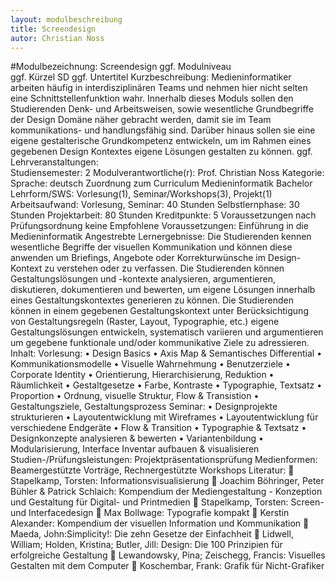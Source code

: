 ```yaml
---
layout: modulbeschreibung
title: Screendesign
autor: Christian Noss
---
```


#Modulbezeichnung:	Screendesign
ggf. Modulniveau	
ggf. Kürzel	SD
ggf. Untertitel	
Kurzbeschreibung:	Medieninformatiker arbeiten häufig in interdisziplinären Teams und nehmen hier nicht selten eine Schnittstellenfunktion wahr. Innerhalb dieses Moduls sollen den Studierenden Denk- und Arbeitsweisen, sowie wesentliche Grundbegriffe der Design Domäne näher gebracht werden, damit sie im Team kommunikations- und handlungsfähig sind. Darüber hinaus sollen sie eine eigene gestalterische Grundkompetenz entwickeln, um im Rahmen eines gegebenen Design Kontextes eigene Lösungen gestalten zu können.
ggf. Lehrveranstaltungen:	
Studiensemester:	2
Modulverantwortliche(r):	Prof. Christian Noss
Kategorie:	
Sprache:	deutsch
Zuordnung zum Curriculum	Medieninformatik Bachelor 
Lehrform/SWS:	Vorlesung(1), Seminar/Workshops(3), Projekt(1)
Arbeitsaufwand:	Vorlesung, Seminar: 40 Stunden
Selbstlernphase: 30 Stunden
Projektarbeit: 80 Stunden
Kreditpunkte:	5
Voraussetzungen nach Prüfungsordnung	keine
Empfohlene Voraussetzungen:	Einführung in die Medieninformatik
Angestrebte Lernergebnisse:	Die Studierenden kennen wesentliche Begriffe der visuellen Kommunikation und können diese anwenden um Briefings, Angebote oder Korrekturwünsche im Design-Kontext zu verstehen oder zu verfassen.
Die Studierenden können Gestaltungslösungen und -kontexte analysieren, argumentieren, diskutieren, dokumentieren und bewerten, um eigene Lösungen innerhalb eines Gestaltungskontextes generieren zu können.
Die Studierenden können in einem gegebenen Gestaltungskontext unter Berücksichtigung von Gestaltungsregeln (Raster, Layout, Typographie, etc.) eigene Gestaltungslösungen entwickeln, systematisch variieren und argumentieren um gegebene funktionale und/oder kommunikative Ziele zu adressieren.
Inhalt:	Vorlesung:
•	Design Basics
•	Axis Map & Semantisches Differential
•	Kommunikationsmodelle 
•	Visuelle Wahrnehmung
•	Benutzerziele
•	Corporate Identity
•	Orientierung, Hierarchisierung, Reduktion
•	Räumlichkeit
•	Gestaltgesetze
•	Farbe, Kontraste
•	Typographie, Textsatz
•	Proportion
•	Ordnung, visuelle Struktur, Flow & Transistion
•	Gestaltungsziele, Gestaltungsprozess
Seminar:
•	Designprojekte strukturieren
•	Layoutentwicklung mit Wireframes
•	Layoutentwicklung für verschiedene Endgeräte
•	Flow & Transition 
•	Typographie & Textsatz
•	Designkonzepte analysieren & bewerten
•	Variantenbildung
•	Modularisierung, Interface Inventar aufbauen & visualisieren
Studien-/Prüfungsleistungen:	Projektpräsentationsprüfung
Medienformen:	Beamergestützte Vorträge, Rechnergestützte  Workshops
Literatur:		Stapelkamp, Torsten: Informationsvisualisierung
	Joachim Böhringer, Peter Bühler & Patrick Schlaich: Kompendium der Mediengestaltung - Konzeption und Gestaltung für Digital- und Printmedien
	Stapelkamp, Torsten: Screen- und Interfacedesign
	Max Bollwage: Typografie kompakt
	Kerstin Alexander: Kompendium der visuellen Information und Kommunikation
	Maeda, John:Simplicity!: Die zehn Gesetze der Einfachheit
	Lidwell, William; Holden, Kristina; Butler, Jill: Design: Die 100 Prinzipien für erfolgreiche Gestaltung
	Lewandowsky, Pina; Zeischegg, Francis: Visuelles Gestalten mit dem Computer
	Koschembar, Frank: Grafik für Nicht-Grafiker

